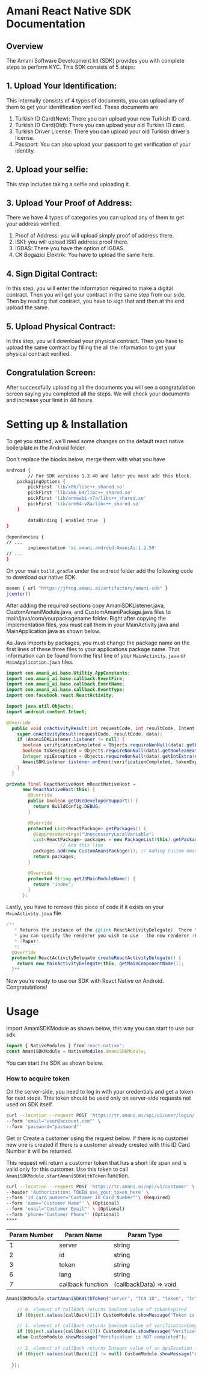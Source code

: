 # Amani React Native SDK Documentation

## Overview

The Amani Software Development kit (SDK) provides you with complete steps to perform KYC. This SDK consists of 5 steps:

## **1. Upload Your Identification:**

This internally consists of 4 types of documents, you can upload any of them to get your identification verified. These documents are

1. Turkish ID Card(New): There you can upload your new Turkish ID card.
2. Turkish ID Card(Old): There you can upload your old Turkish ID card.
3. Turkish Driver License: There you can upload your old Turkish driver's license.
4. Passport: You can also upload your passport to get verification of your identity.

## **2. Upload your selfie:**

This step includes taking a selfie and uploading it.

## **3. Upload Your Proof of Address:**

There we have 4 types of categories you can upload any of them to get your address verified.

1. Proof of Address: you will upload simply proof of address there.
2. ISKI: you will upload ISKI address proof there.
3. IGDAS: There you have the option of IGDAS.
4. CK Bogazici Elektrik: You have to upload the same here.

## **4. Sign Digital Contract:**

In this step, you will enter the information required to make a digital contract. Then you will get your contract in the same step from our side. Then by reading that contract, you have to sign that and then at the end upload the same.

## **5. Upload Physical Contract:**

In this step, you will download your physical contract. Then you have to upload the same contract by filling the all the information to get your physical contract verified.

## **Congratulation Screen:**

After successfully uploading all the documents you will see a congratulation screen saying you completed all the steps. We will check your documents and increase your limit in 48 hours.

# Setting up & Installation

To get you started, we’ll need some changes on the default react native boilerplate in the Android folder.

Don't replace the blocks below, merge them with what you have

```bash
android {
		// For SDK versions 1.2.40 and later you must add this block.
    packagingOptions {
        pickFirst 'lib/x86/libc++_shared.so'
        pickFirst 'lib/x86_64/libc++_shared.so'
        pickFirst 'lib/armeabi-v7a/libc++_shared.so'
        pickFirst 'lib/arm64-v8a/libc++_shared.so'
    }

		dataBinding { enabled true  }
}
```

```bash
dependencies {
// ...
		implementation 'ai.amani.android:AmaniAi:1.2.50'
// ...
}
```

On your main `build.gradle` under the `android` folder add the following code to download our native SDK. 

```jsx
maven { url "https://jfrog.amani.ai/artifactory/amani-sdk" }
jcenter()
```

After adding the required sections copy AmaniSDKListener.java, CustomAmaniModule.java, and CustomAmaniPackage.java files to main/java/com/yourpackagename folder. Right after copying the implementation files, you must call them in your MainActivity.java and MainApplication.java as shown below.

As Java imports by packages, you must change the package name on the first lines of these three files to your applications package name. That information can be found from the first line of your `MainActivity.java` or `MainApplication.java` files.

```java
import com.amani_ai.base.Utiltiy.AppConstants;
import com.amani_ai.base.callback.EventFire;
import com.amani_ai.base.callback.EventName;
import com.amani_ai.base.callback.EventType;
import com.facebook.react.ReactActivity;

import java.util.Objects;
import android.content.Intent;
```

```java
@Override
  public void onActivityResult(int requestCode, int resultCode, Intent data) {
    super.onActivityResult(requestCode, resultCode, data);
    if (AmaniSDKListener.listener != null) {
      boolean verificationCompleted = Objects.requireNonNull(data).getBooleanExtra(AppConstants.ON_SUCCESS,false);
      boolean tokenExpired = Objects.requireNonNull(data).getBooleanExtra(AppConstants.TOKEN_EXPIRED,false);
      Integer apiException = Objects.requireNonNull(data).getIntExtra(AppConstants.ON_API_EXCEPTION,1000);
      AmaniSDKListener.listener.onEvent(verificationCompleted, tokenExpired, apiException);
    }
  }
```

```java
private final ReactNativeHost mReactNativeHost =
      new ReactNativeHost(this) {
        @Override
        public boolean getUseDeveloperSupport() {
          return BuildConfig.DEBUG;
        }

        @Override
        protected List<ReactPackage> getPackages() {
          @SuppressWarnings("UnnecessaryLocalVariable")
          List<ReactPackage> packages = new PackageList(this).getPackages();
					// Add this line
          packages.add(new CustomAmaniPackage()); // Adding Custom Amani Package here
          return packages;
        }

        @Override
        protected String getJSMainModuleName() {
          return "index";
        }
      };
```

Lastly, you have to remove this piece of code if it exists on your `MainActivity.java` file.

```java
/**
   * Returns the instance of the {@link ReactActivityDelegate}. There the RootView is created and
   * you can specify the renderer you wish to use - the new renderer (Fabric) or the old renderer
   * (Paper).
   */
  @Override
  protected ReactActivityDelegate createReactActivityDelegate() {
    return new MainActivityDelegate(this, getMainComponentName());
  }**
```

Now you’re ready to use our SDK with React Native on Android. Congratulations!

# Usage

Import AmaniSDKModule as shown below, this way you can start to use our sdk.

```jsx
import { NativeModules } from'react-native';
const AmaniSDKModule = NativeModules.AmaniSDKModule;
```

You can start the SDK as shown below.

### How to acquire token

On the server-side, you need to log in with your credentials and get a token for next steps. This token should be used only on server-side requests not used on SDK itself.

```bash
curl --location --request POST 'https://tr.amani.ai/api/v1/user/login/' \
--form 'email="user@account.com"' \
--form 'password="password"'

```

Get or Create a customer using the request below. If there is no customer new one is created if there is a customer already created with this ID Card Number it will be returned.

This request will return a customer token that has a short life span and is valid only for this customer. Use this token to call `AmaniSDKModule.startAmaniSDKWithToken` function.

```bash
curl --location --request POST 'https://tr.amani.ai/api/v1/customer' \
--header 'Authorization: TOKEN use_your_token_here' \
--form 'id_card_number="Customer_ID_Card_Number"'\ (Required)
--form 'name="Customer Name"' \ (Optional)
--form 'email="Customer Email"' \ (Optional)
--form 'phone="Customer Phone"' (Optional)
****
```

| Param Number | Param Name | Param Type |
| --- | --- | --- |
| 1 | server | string |
| 2 | id | string |
| 3 | token | string |
| 6 | lang | string |
| 7 | callback function | (callbackData) ⇒ void |

```jsx
AmaniSDKModule.startAmaniSDKWithToken("server", "TCN ID", "token", "tr", (callBack)=>{

    // 0. element of callBack returns boolean value of tokenExpired 
    if (Object.values(callBack)[1]) CustomModule.showMessage("Token is expired");

    // 1. element of callBack returns boolean value of verificationCompleted 
    if (Object.values(callBack)[0]) CustomModule.showMessage("Verification is completed");  
    else CustomModule.showMessage("Verification is NOT completed");  
    
    // 2. element of callBack returns Integer value of an ApiExcetion if exist.  
    if (Object.values(callBack)[2] != null) CustomModule.showMessage("Api Exception" + Object.values(callBack)[2]); 
    
  });
```